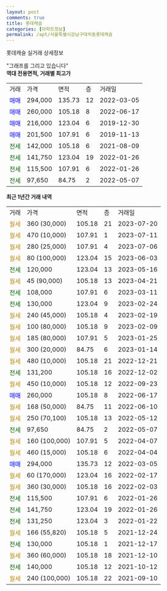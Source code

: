 ```yaml
---
layout: post
comments: true
title: 롯데캐슬
categories: [아파트정보]
permalink: /apt/서울특별시강남구대치동롯데캐슬
---
```


롯데캐슬 실거래 상세정보

<script type="text/javascript">
  google.charts.load('current', {'packages':['line', 'corechart']});
  google.charts.setOnLoadCallback(drawChart);

  function drawChart() {
    var data = new google.visualization.DataTable();
    data.addColumn('date', '거래일');
    data.addColumn('number', "매매");
    data.addColumn('number', "전세");
    data.addColumn('number', "전매");

    data.addRows([[new Date(Date.parse("2023-07-20")), null, null, null], [new Date(Date.parse("2023-07-11")), null, null, null], [new Date(Date.parse("2023-07-06")), null, null, null], [new Date(Date.parse("2023-06-03")), null, null, null], [new Date(Date.parse("2023-05-16")), null, 120000, null], [new Date(Date.parse("2023-04-21")), null, null, null], [new Date(Date.parse("2023-03-11")), null, 108000, null], [new Date(Date.parse("2023-02-24")), null, 130000, null], [new Date(Date.parse("2023-02-19")), null, null, null], [new Date(Date.parse("2023-02-09")), null, null, null], [new Date(Date.parse("2023-01-25")), null, null, null], [new Date(Date.parse("2023-01-14")), null, null, null], [new Date(Date.parse("2022-12-21")), null, null, null], [new Date(Date.parse("2022-12-02")), null, 131200, null], [new Date(Date.parse("2022-09-23")), null, null, null], [new Date(Date.parse("2022-06-17")), 260000, null, null], [new Date(Date.parse("2022-06-10")), null, null, null], [new Date(Date.parse("2022-05-12")), null, null, null], [new Date(Date.parse("2022-05-07")), null, 97650, null], [new Date(Date.parse("2022-04-07")), null, null, null], [new Date(Date.parse("2022-04-04")), null, null, null], [new Date(Date.parse("2022-03-05")), 294000, null, null], [new Date(Date.parse("2022-02-17")), null, null, null], [new Date(Date.parse("2022-02-03")), null, null, null], [new Date(Date.parse("2022-01-26")), null, 115500, null], [new Date(Date.parse("2022-01-26")), null, 141750, null], [new Date(Date.parse("2022-01-22")), null, 131250, null], [new Date(Date.parse("2021-12-24")), null, null, null], [new Date(Date.parse("2021-12-17")), null, 130000, null], [new Date(Date.parse("2021-12-10")), null, null, null], [new Date(Date.parse("2021-10-12")), null, 140000, null], [new Date(Date.parse("2021-09-10")), null, null, null]]);

    var options = {
      hAxis: {
        format: 'yyyy/MM/dd'
      },    
      lineWidth: 0,
      pointsVisible: true,    
      title: '최근 1년간 유형별 실거래가 분포',
      legend: { position: 'bottom' }
    };

    var formatter = new google.visualization.NumberFormat({pattern:'###,###'} );
    formatter.format(data, 1);
    formatter.format(data, 2);
    
    setTimeout(function() {
        var chart = new google.visualization.LineChart(document.getElementById('columnchart_material'));
        chart.draw(data, (options));
        document.getElementById('loading').style.display = 'none';
    }, 200);
  }
</script>


<div id="loading" style="z-index:20; display: block; margin-left: 0px">"그래프를 그리고 있습니다"</div>
<div id="columnchart_material" style="width: 95%; margin-left: 0px; display: block"></div>
<!-- contents start -->
<b>역대 전용면적, 거래별 최고가</b>
<table class="sortable">
    <tr>
      <td>거래</td>
      <td>가격</td>
      <td>면적</td>
      <td>층</td>
      <td>거래일</td>
    </tr>
        <tr>
          <td><a style="color: blue">매매</a></td>
          <td>294,000</td>
          <td>135.73</td>
          <td>12</td>
          <td>2022-03-05</td>
        </tr>            <tr>
          <td><a style="color: blue">매매</a></td>
          <td>260,000</td>
          <td>105.18</td>
          <td>8</td>
          <td>2022-06-17</td>
        </tr>            <tr>
          <td><a style="color: blue">매매</a></td>
          <td>216,000</td>
          <td>123.04</td>
          <td>6</td>
          <td>2019-12-30</td>
        </tr>            <tr>
          <td><a style="color: blue">매매</a></td>
          <td>201,500</td>
          <td>107.91</td>
          <td>6</td>
          <td>2019-11-13</td>
        </tr>        
        <tr>
              <td><a style="color: darkgreen">전세</a></td>
              <td>142,000</td>
              <td>105.18</td>
              <td>6</td>
              <td>2021-08-09</td>
            </tr>            <tr>
              <td><a style="color: darkgreen">전세</a></td>
              <td>141,750</td>
              <td>123.04</td>
              <td>19</td>
              <td>2022-01-26</td>
            </tr>            <tr>
              <td><a style="color: darkgreen">전세</a></td>
              <td>115,500</td>
              <td>107.91</td>
              <td>6</td>
              <td>2022-01-26</td>
            </tr>            <tr>
              <td><a style="color: darkgreen">전세</a></td>
              <td>97,650</td>
              <td>84.75</td>
              <td>2</td>
              <td>2022-05-07</td>
            </tr>        
    
</table>

<b>최근 1년간 거래 내역</b>

<table class="sortable">
    <tr>
      <td>거래</td>
      <td>가격</td>
      <td>면적</td>
      <td>층</td>
      <td>거래일</td>
    </tr>
    <tr>
      <td><a style="color: darkgoldenrod">월세</a></td>
      <td>360 (30,000)</td>
      <td>105.18</td>
      <td>21</td>
      <td>2023-07-20</td>
    </tr>          <tr>
      <td><a style="color: darkgoldenrod">월세</a></td>
      <td>470 (10,000)</td>
      <td>107.91</td>
      <td>1</td>
      <td>2023-07-11</td>
    </tr>          <tr>
      <td><a style="color: darkgoldenrod">월세</a></td>
      <td>280 (25,000)</td>
      <td>107.91</td>
      <td>4</td>
      <td>2023-07-06</td>
    </tr>          <tr>
      <td><a style="color: darkgoldenrod">월세</a></td>
      <td>80 (100,000)</td>
      <td>123.04</td>
      <td>15</td>
      <td>2023-06-03</td>
    </tr>          <tr>
      <td><a style="color: darkgreen">전세</a></td>
      <td>120,000</td>
      <td>123.04</td>
      <td>13</td>
      <td>2023-05-16</td>
    </tr>          <tr>
      <td><a style="color: darkgoldenrod">월세</a></td>
      <td>45 (90,000)</td>
      <td>105.18</td>
      <td>13</td>
      <td>2023-04-21</td>
    </tr>          <tr>
      <td><a style="color: darkgreen">전세</a></td>
      <td>108,000</td>
      <td>107.91</td>
      <td>6</td>
      <td>2023-03-11</td>
    </tr>          <tr>
      <td><a style="color: darkgreen">전세</a></td>
      <td>130,000</td>
      <td>123.04</td>
      <td>9</td>
      <td>2023-02-24</td>
    </tr>          <tr>
      <td><a style="color: darkgoldenrod">월세</a></td>
      <td>240 (45,000)</td>
      <td>105.18</td>
      <td>4</td>
      <td>2023-02-19</td>
    </tr>          <tr>
      <td><a style="color: darkgoldenrod">월세</a></td>
      <td>100 (80,000)</td>
      <td>105.18</td>
      <td>9</td>
      <td>2023-02-09</td>
    </tr>          <tr>
      <td><a style="color: darkgoldenrod">월세</a></td>
      <td>185 (80,000)</td>
      <td>107.91</td>
      <td>5</td>
      <td>2023-01-25</td>
    </tr>          <tr>
      <td><a style="color: darkgoldenrod">월세</a></td>
      <td>300 (20,000)</td>
      <td>84.75</td>
      <td>6</td>
      <td>2023-01-14</td>
    </tr>          <tr>
      <td><a style="color: darkgoldenrod">월세</a></td>
      <td>480 (10,000)</td>
      <td>105.18</td>
      <td>21</td>
      <td>2022-12-21</td>
    </tr>          <tr>
      <td><a style="color: darkgreen">전세</a></td>
      <td>131,200</td>
      <td>105.18</td>
      <td>16</td>
      <td>2022-12-02</td>
    </tr>          <tr>
      <td><a style="color: darkgoldenrod">월세</a></td>
      <td>450 (10,000)</td>
      <td>105.18</td>
      <td>12</td>
      <td>2022-09-23</td>
    </tr>          <tr>
      <td><a style="color: blue">매매</a></td>
      <td>260,000</td>
      <td>105.18</td>
      <td>8</td>
      <td>2022-06-17</td>
    </tr>          <tr>
      <td><a style="color: darkgoldenrod">월세</a></td>
      <td>168 (50,000)</td>
      <td>84.75</td>
      <td>11</td>
      <td>2022-06-10</td>
    </tr>          <tr>
      <td><a style="color: darkgoldenrod">월세</a></td>
      <td>250 (70,100)</td>
      <td>105.18</td>
      <td>13</td>
      <td>2022-05-12</td>
    </tr>          <tr>
      <td><a style="color: darkgreen">전세</a></td>
      <td>97,650</td>
      <td>84.75</td>
      <td>2</td>
      <td>2022-05-07</td>
    </tr>          <tr>
      <td><a style="color: darkgoldenrod">월세</a></td>
      <td>160 (100,000)</td>
      <td>107.91</td>
      <td>5</td>
      <td>2022-04-07</td>
    </tr>          <tr>
      <td><a style="color: darkgoldenrod">월세</a></td>
      <td>460 (15,000)</td>
      <td>105.18</td>
      <td>6</td>
      <td>2022-04-04</td>
    </tr>          <tr>
      <td><a style="color: blue">매매</a></td>
      <td>294,000</td>
      <td>135.73</td>
      <td>12</td>
      <td>2022-03-05</td>
    </tr>          <tr>
      <td><a style="color: darkgoldenrod">월세</a></td>
      <td>60 (170,000)</td>
      <td>123.04</td>
      <td>16</td>
      <td>2022-02-17</td>
    </tr>          <tr>
      <td><a style="color: darkgoldenrod">월세</a></td>
      <td>360 (30,000)</td>
      <td>105.18</td>
      <td>16</td>
      <td>2022-02-03</td>
    </tr>          <tr>
      <td><a style="color: darkgreen">전세</a></td>
      <td>115,500</td>
      <td>107.91</td>
      <td>6</td>
      <td>2022-01-26</td>
    </tr>          <tr>
      <td><a style="color: darkgreen">전세</a></td>
      <td>141,750</td>
      <td>123.04</td>
      <td>19</td>
      <td>2022-01-26</td>
    </tr>          <tr>
      <td><a style="color: darkgreen">전세</a></td>
      <td>131,250</td>
      <td>123.04</td>
      <td>3</td>
      <td>2022-01-22</td>
    </tr>          <tr>
      <td><a style="color: darkgoldenrod">월세</a></td>
      <td>166 (55,820)</td>
      <td>105.18</td>
      <td>5</td>
      <td>2021-12-24</td>
    </tr>          <tr>
      <td><a style="color: darkgreen">전세</a></td>
      <td>130,000</td>
      <td>105.18</td>
      <td>1</td>
      <td>2021-12-17</td>
    </tr>          <tr>
      <td><a style="color: darkgoldenrod">월세</a></td>
      <td>360 (60,000)</td>
      <td>105.18</td>
      <td>18</td>
      <td>2021-12-10</td>
    </tr>          <tr>
      <td><a style="color: darkgreen">전세</a></td>
      <td>140,000</td>
      <td>105.18</td>
      <td>12</td>
      <td>2021-10-12</td>
    </tr>          <tr>
      <td><a style="color: darkgoldenrod">월세</a></td>
      <td>240 (100,000)</td>
      <td>105.18</td>
      <td>22</td>
      <td>2021-09-10</td>
    </tr>      </table>
<!-- contents end -->    

